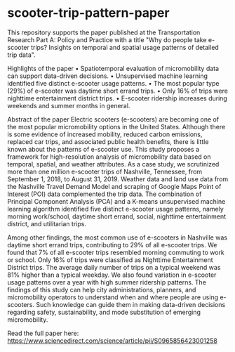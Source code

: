 # scooter-trip-pattern-paper

This repository supports the paper published at the Transportation Research Part A: Policy and Practice with a title "Why do people take e-scooter trips? Insights on temporal and spatial usage patterns of detailed trip data". 

Highlights of the paper
• Spatiotemporal evaluation of micromobility data can support data-driven decisions.
• Unsupervised machine learning identified five distinct e-scooter usage patterns.
• The most popular type (29%) of e-scooter was daytime short errand trips.
• Only 16% of trips were nighttime entertainment district trips.
• E-scooter ridership increases during weekends and summer months in general.

Abstract of the paper
Electric scooters (e-scooters) are becoming one of the most popular micromobility options in the United States. Although there is some evidence of increased mobility, reduced carbon emissions, replaced car trips, and associated public health benefits, there is little known about the patterns of e-scooter use. This study proposes a framework for high-resolution analysis of micromobility data based on temporal, spatial, and weather attributes. As a case study, we scrutinized more than one million e-scooter trips of Nashville, Tennessee, from September 1, 2018, to August 31, 2019. Weather data and land use data from the Nashville Travel Demand Model and scraping of Google Maps Point of Interest (POI) data complemented the trip data. The combination of Principal Component Analysis (PCA) and a K-means unsupervised machine learning algorithm identified five distinct e-scooter usage patterns, namely morning work/school, daytime short errand, social, nighttime entertainment district, and utilitarian trips.

Among other findings, the most common use of e-scooters in Nashville was daytime short errand trips, contributing to 29% of all e-scooter trips. We found that 7% of all e-scooter trips resembled morning commuting to work or school. Only 16% of trips were classified as Nighttime Entertainment District trips. The average daily number of trips on a typical weekend was 81% higher than a typical weekday. We also found variation in e-scooter usage patterns over a year with high summer ridership patterns. The findings of this study can help city administrations, planners, and micromobility operators to understand when and where people are using e-scooters. Such knowledge can guide them in making data-driven decisions regarding safety, sustainability, and mode substitution of emerging micromobility.

Read the full paper here: https://www.sciencedirect.com/science/article/pii/S0965856423001258

